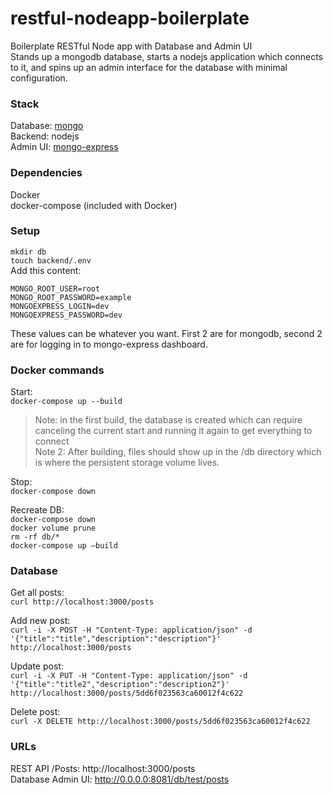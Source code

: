 # restful-nodeapp-boilerplate
Boilerplate RESTful Node app with Database and Admin UI  
Stands up a mongodb database, starts a nodejs application which connects to it, and spins up an admin interface for the database with minimal configuration.  

### Stack  
Database: [mongo](https://hub.docker.com/_/mongo)  
Backend: nodejs  
Admin UI: [mongo-express](https://hub.docker.com/_/mongo-express)  

### Dependencies  
Docker  
docker-compose (included with Docker)  

### Setup  
`mkdir db`  
`touch backend/.env`  
Add this content:  
```
MONGO_ROOT_USER=root
MONGO_ROOT_PASSWORD=example
MONGOEXPRESS_LOGIN=dev
MONGOEXPRESS_PASSWORD=dev
```
These values can be whatever you want. First 2 are for mongodb, second 2 are for logging in to mongo-express dashboard.  

### Docker commands
Start:  
`docker-compose up --build`  
> Note: in the first build, the database is created which can require canceling the current start and running it again to get everything to connect  
> Note 2: After building, files should show up in the /db directory which is where the persistent storage volume lives.  

Stop:  
`docker-compose down`  

Recreate DB:  
`docker-compose down`  
`docker volume prune`  
`rm -rf db/*`  
`docker-compose up —build`  

### Database  
Get all posts:  
`curl http://localhost:3000/posts`  

Add new post:  
`curl -i -X POST -H "Content-Type: application/json" -d '{"title":"title","description":"description"}' http://localhost:3000/posts`  

Update post:   
`curl -i -X PUT -H "Content-Type: application/json" -d '{"title":"title2","description":"description2"}' http://localhost:3000/posts/5dd6f023563ca60012f4c622`  

Delete post:  
`curl -X DELETE http://localhost:3000/posts/5dd6f023563ca60012f4c622`  

### URLs  
REST API /Posts: http://localhost:3000/posts  
Database Admin UI: http://0.0.0.0:8081/db/test/posts  
